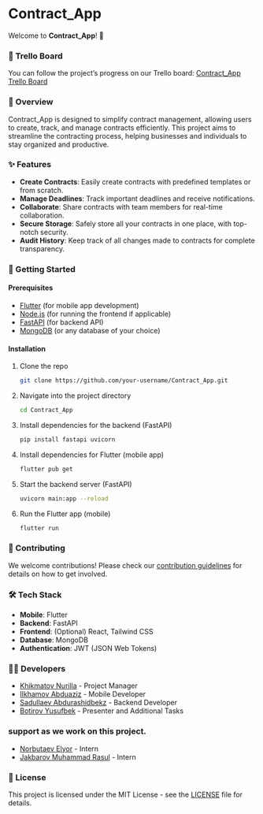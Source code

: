 
# Contract_App

Welcome to **Contract_App**! 🚀

### 📌 Trello Board
You can follow the project’s progress on our Trello board: [Contract_App Trello Board](https://trello.com/b/huFgXfzV/contractapp)

### 📄 Overview

Contract_App is designed to simplify contract management, allowing users to create, track, and manage contracts efficiently. This project aims to streamline the contracting process, helping businesses and individuals to stay organized and productive.

### ✨ Features
- **Create Contracts**: Easily create contracts with predefined templates or from scratch.
- **Manage Deadlines**: Track important deadlines and receive notifications.
- **Collaborate**: Share contracts with team members for real-time collaboration.
- **Secure Storage**: Safely store all your contracts in one place, with top-notch security.
- **Audit History**: Keep track of all changes made to contracts for complete transparency.

### 🚀 Getting Started

#### Prerequisites
- [Flutter](https://flutter.dev/) (for mobile app development)
- [Node.js](https://nodejs.org/) (for running the frontend if applicable)
- [FastAPI](https://fastapi.tiangolo.com/) (for backend API)
- [MongoDB](https://www.mongodb.com/) (or any database of your choice)

#### Installation

1. Clone the repo
   ```bash
   git clone https://github.com/your-username/Contract_App.git
   ```

2. Navigate into the project directory
   ```bash
   cd Contract_App
   ```

3. Install dependencies for the backend (FastAPI)
   ```bash
   pip install fastapi uvicorn
   ```

4. Install dependencies for Flutter (mobile app)
   ```bash
   flutter pub get
   ```

5. Start the backend server (FastAPI)
   ```bash
   uvicorn main:app --reload
   ```

6. Run the Flutter app (mobile)
   ```bash
   flutter run
   ```

### 🤝 Contributing
We welcome contributions! Please check our [contribution guidelines](CONTRIBUTING.md) for details on how to get involved.

### 🛠️ Tech Stack
- **Mobile**: Flutter
- **Backend**: FastAPI
- **Frontend**: (Optional) React, Tailwind CSS
- **Database**: MongoDB
- **Authentication**: JWT (JSON Web Tokens)

### 🧑‍💻 Developers
- [Khikmatov Nurilla](https://github.com/your-username) - Project Manager
- [Ilkhamov Abduaziz](https://github.com/AbduazizProger) - Mobile Developer
- [Sadullaev Abdurashidbekz](https://github.com/iosproger) - Backend Developer
- [Botirov Yusufbek](https://github.com/joseph1424) - Presenter and Additional Tasks

### support as we work on this project.
- [Norbutaev Elyor](https://github.com/contributor-username) - Intern 
- [Jakbarov Muhammad Rasul](https://github.com/contributor-username) - Intern 

### 📜 License
This project is licensed under the MIT License - see the [LICENSE](LICENSE.md) file for details.

